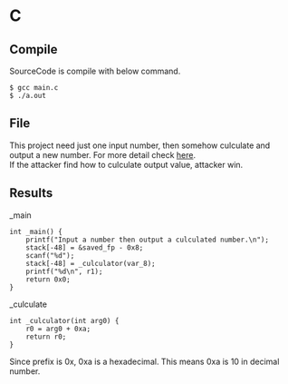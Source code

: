 # C

## Compile
SourceCode is compile with below command.

```
$ gcc main.c
$ ./a.out
```
## File
This project need just one input number, then somehow culculate and output a new number. For more detail check [here](https://github.com/tosh7/multiple_languages_for_reverse_engineering/blob/main/C/main.c).  
If the attacker find how to culculate output value, attacker win.

## Results
_main
```
int _main() {
    printf("Input a number then output a culculated number.\n");
    stack[-48] = &saved_fp - 0x8;
    scanf("%d");
    stack[-48] = _culculator(var_8);
    printf("%d\n", r1);
    return 0x0;
}
```

_culculate
```
int _culculator(int arg0) {
    r0 = arg0 + 0xa;
    return r0;
}
```

Since prefix is 0x, 0xa is a hexadecimal. This means 0xa is 10 in decimal number.